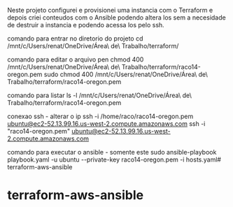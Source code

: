 Neste projeto configurei e provisionei uma instancia com o Terraform e depois criei conteudos com o Ansible podendo altera los sem a necesidade de destruir a instancia e podendo acessa los pelo ssh.

comando para entrar no diretorio do projeto
cd /mnt/c/Users/renat/OneDrive/Área\ de\ Trabalho/terraform/

comando para editar o arquivo pen
chmod 400 /mnt/c/Users/renat/OneDrive/Área\ de\ Trabalho/terraform/raco14-oregon.pem
sudo chmod 400 /mnt/c/Users/renat/OneDrive/Área\ de\ Trabalho/terraform/raco14-oregon.pem


comando para listar
ls -l /mnt/c/Users/renat/OneDrive/Área\ de\ Trabalho/terraform/raco14-oregon.pem

conexao ssh - alterar o ip
ssh -i /home/raco/raco14-oregon.pem ubuntu@ec2-52.13.99.16.us-west-2.compute.amazonaws.com
ssh -i "raco14-oregon.pem" ubuntu@ec2-52.13.99.16.us-west-2.compute.amazonaws.com

comando para executar o ansible - somente este
sudo ansible-playbook playbook.yaml -u ubuntu --private-key raco14-oregon.pem -i hosts.yaml# terraform-aws-ansible

# terraform-aws-ansible
